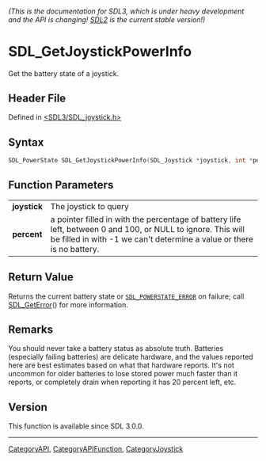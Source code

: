 ###### (This is the documentation for SDL3, which is under heavy development and the API is changing! [SDL2](https://wiki.libsdl.org/SDL2/) is the current stable version!)
# SDL_GetJoystickPowerInfo

Get the battery state of a joystick.

## Header File

Defined in [<SDL3/SDL_joystick.h>](https://github.com/libsdl-org/SDL/blob/main/include/SDL3/SDL_joystick.h)

## Syntax

```c
SDL_PowerState SDL_GetJoystickPowerInfo(SDL_Joystick *joystick, int *percent);
```

## Function Parameters

|                  |                                                                                                                                                                                       |
| ---------------- | ------------------------------------------------------------------------------------------------------------------------------------------------------------------------------------- |
| **joystick**     | The joystick to query                                                                                                                                                                 |
| **percent**      | a pointer filled in with the percentage of battery life left, between 0 and 100, or NULL to ignore. This will be filled in with -1 we can't determine a value or there is no battery. |

## Return Value

Returns the current battery state or
[`SDL_POWERSTATE_ERROR`](SDL_POWERSTATE_ERROR) on failure; call
[SDL_GetError](SDL_GetError)() for more information.

## Remarks

You should never take a battery status as absolute truth. Batteries
(especially failing batteries) are delicate hardware, and the values
reported here are best estimates based on what that hardware reports. It's
not uncommon for older batteries to lose stored power much faster than it
reports, or completely drain when reporting it has 20 percent left, etc.

## Version

This function is available since SDL 3.0.0.

----
[CategoryAPI](CategoryAPI), [CategoryAPIFunction](CategoryAPIFunction), [CategoryJoystick](CategoryJoystick)

